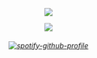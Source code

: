 <p align="center"> <img src="https://komarev.com/ghpvc/?username=whatsappvincible&label=snakes%20&color=48696e&style=flat"  </p>
<p align="center">
  
<img src="https://files.catbox.moe/3uxsgd.png">
<h6 align="center">

[![spotify-github-profile](https://spotify-github-profile.kittinanx.com/api/view?uid=31tjforkm2qskz4yab6uye6ggem4&cover_image=true&theme=natemoo-re&show_offline=false&background_color=121212&interchange=false&bar_color=b2bed2&bar_color_cover=false)](https://spotify-github-profile.kittinanx.com/api/view?uid=31tjforkm2qskz4yab6uye6ggem4&redirect=true)
